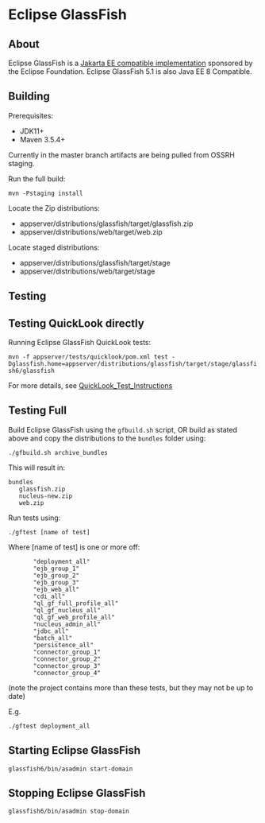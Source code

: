 # Eclipse GlassFish

## About

Eclipse GlassFish is a [Jakarta EE compatible implementation](compatibility)
sponsored by the Eclipse Foundation. Eclipse GlassFish 5.1 is also Java EE 8 Compatible.

Building
--------

Prerequisites:

* JDK11+
* Maven 3.5.4+

Currently in the master branch artifacts are being pulled from OSSRH staging.

Run the full build:

`mvn -Pstaging install`

Locate the Zip distributions:
- appserver/distributions/glassfish/target/glassfish.zip
- appserver/distributions/web/target/web.zip

Locate staged distributions:
- appserver/distributions/glassfish/target/stage
- appserver/distributions/web/target/stage

Testing
--------


Testing QuickLook directly
--------------------------

Running Eclipse GlassFish QuickLook tests:

`mvn -f appserver/tests/quicklook/pom.xml test -Dglassfish.home=appserver/distributions/glassfish/target/stage/glassfish6/glassfish`

For more details, see [QuickLook_Test_Instructions](https://github.com/eclipse-ee4j/glassfish/blob/master/appserver/tests/quicklook/QuickLook_Test_Instructions.html)


Testing Full
------------

Build Eclipse GlassFish using the `gfbuild.sh` script, OR build as stated above and copy the distributions to the `bundles` folder using:

`./gfbuild.sh archive_bundles`

This will result in:

```
bundles
   glassfish.zip	
   nucleus-new.zip
   web.zip
```

Run tests using:

```
./gftest [name of test]
```


Where [name of test] is one or more off:

```
       "deployment_all" 
       "ejb_group_1" 
       "ejb_group_2" 
       "ejb_group_3" 
       "ejb_web_all" 
       "cdi_all" 
       "ql_gf_full_profile_all" 
       "ql_gf_nucleus_all" 
       "ql_gf_web_profile_all"
       "nucleus_admin_all"
       "jdbc_all"
       "batch_all"
       "persistence_all"
       "connector_group_1"
       "connector_group_2"
       "connector_group_3"
       "connector_group_4"
```

(note the project contains more than these tests, but they may not be up to date)

E.g.

```
./gftest deployment_all
```




Starting Eclipse GlassFish
------------------

`glassfish6/bin/asadmin start-domain`

Stopping Eclipse GlassFish
------------------

`glassfish6/bin/asadmin stop-domain`
